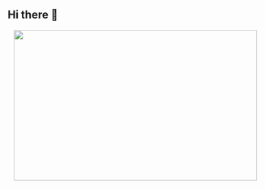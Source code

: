 ## Hi there 👋

<div id="header" align="center">
  <img src="https://giphy.com/embed/l0K4n42JVSqqUvAQg" width="480" height="298" style="" frameBorder="0" class="giphy-embed" allowFullScreen></iframe><p><a href="https://giphy.com/gifs/chuber-qa-quality-assurance-l0K4n42JVSqqUvAQg"/>
</div>
